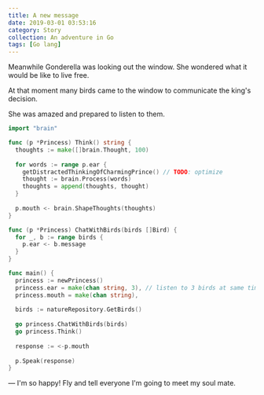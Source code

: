 ```yaml
---
title: A new message
date: 2019-03-01 03:53:16
category: Story
collection: An adventure in Go
tags: [Go lang]
---
```


Meanwhile Gonderella was looking out the window. She wondered what it would be
like to live free.

At that moment many birds came to the window to communicate the king's decision.

She was amazed and prepared to listen to them.

```go
import "brain"

func (p *Princess) Think() string {
  thoughts := make([]brain.Thought, 100)
  
  for words := range p.ear {
    getDistractedThinkingOfCharmingPrince() // TODO: optimize
    thought := brain.Process(words)
    thoughts = append(thoughts, thought)
  }
  
  p.mouth <- brain.ShapeThoughts(thoughts)
}

func (p *Princess) ChatWithBirds(birds []Bird) {
  for _, b := range birds {
    p.ear <- b.message
  }
}

func main() {
  princess := newPrincess()
  princess.ear = make(chan string, 3), // listen to 3 birds at same time
  princess.mouth = make(chan string),
  
  birds := natureRepository.GetBirds()
  
  go princess.ChatWithBirds(birds)
  go princess.Think()
  
  response := <-p.mouth
  
  p.Speak(response)
}
```

— I'm so happy! Fly and tell everyone I'm going to meet my soul mate.
